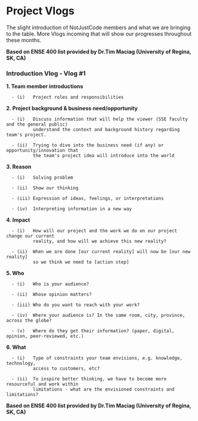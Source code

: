# Project Vlogs

The slight introduction of NotJustCode members and what we are bringing to the table. More Vlogs incoming that will show our progresses throughout these months.

**Based on ENSE 400 list provided by Dr.Tim Maciag (University of Regina, SK, CA)**

### Introduction Vlog - Vlog #1

**1.  Team member introductions**

      - (i)   Project roles and responsibilities

**2.  Project background & business need/opportunity**
      
      - (i)   Discuss information that will help the viewer (SSE faculty and the general public) 
              understand the context and background history regarding team's project. 
    
      - (ii)  Trying to dive into the business need (if any) or opportunity/innovation that 
              the team's project idea will introduce into the world

**3.  Reason**
      
      - (i)   Solving problem
      
      - (ii)  Show our thinking
      
      - (iii) Expression of ideas, feelings, or interpretations
    
      - (iv)  Interpreting information in a new way

**4.  Impact**
    
      - (i)   How will our project and the work we do on our project change our current 
              reality, and how will we achieve this new reality?
    
      - (ii)  When we are done [our current reality] will now be [our new reality] 
              so we think we need to [action step]

**5.  Who**
    
      - (i)   Who is your audience?
    
      - (ii)  Whose opinion matters?
    
      - (iii) Who do you want to reach with your work?
    
      - (iv)  Where your audience is? In the same room, city, province, across the globe?
    
      - (v)   Where do they get their information? (paper, digital, opinion, peer-reviewed, etc.)

**6.  What**
    
      - (i)   Type of constraints your team envisions, e.g. knowledge, technology, 
              access to customers, etc? 
    
      - (ii)  To inspire better thinking, we have to become more resourceful and work within 
              limitations - what are the envisioned constraints and limitations?
    
**Based on ENSE 400 list provided by Dr.Tim Maciag (University of Regina, SK, CA)**
